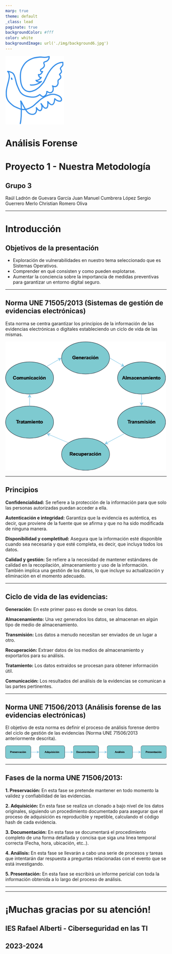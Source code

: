```yaml
---
marp: true
theme: default
_class: lead
paginate: true
backgroundColor: #fff
color: white
backgroundImage: url('./img/background6.jpg')
---
```


![bg left:30% 50%](./img/imago-iesra-1.png)

# Análisis Forense

# **Proyecto 1 - Nuestra Metodología**
## Grupo 3

Raúl Ladrón de Guevara García
Juan Manuel Cumbrera López
Sergio Guerrero Merlo
Christian Romero Oliva


---

# **Introducción**

## Objetivos de la presentación

- Exploración de vulnerabilidades en nuestro tema seleccionado que es Sistemas Operativos.
- Comprender en qué consisten y como pueden explotarse.
- Aumentar la conciencia sobre la importancia de medidas preventivas para garantizar un entorno digital seguro.


---

## Norma UNE 71505/2013 (Sistemas de gestión de evidencias electrónicas)

Esta norma se centra garantizar los principios de la información de las evidencias electrónicas o digitales estableciendo un ciclo de vida de las mismas.

![Alt text](img/ciclo.png)

---

## Principios

**Confidencialidad:** Se refiere a la protección de la información para que solo las personas autorizadas puedan acceder a ella.

**Autenticación e integridad:** Garantiza que la evidencia es auténtica, es decir, que proviene de la fuente que se afirma y que no ha sido modificada de ninguna manera.

**Disponibilidad y completitud:** Asegura que la información esté disponible cuando sea necesaria y que esté completa, es decir, que incluya todos los datos.

**Calidad y gestión:** Se refiere a la necesidad de mantener estándares de calidad en la recopilación, almacenamiento y uso de la información. También implica una gestión de los datos, lo que incluye su actualización y eliminación en el momento adecuado.

---

## Ciclo de vida de las evidencias:

**Generación:** En este primer paso es donde se crean los datos. 

**Almacenamiento:** Una vez generados los datos, se almacenan en algún tipo de medio de almacenamiento. 

**Transmisión:** Los datos a menudo necesitan ser enviados de un lugar a otro. 

**Recuperación:** Extraer datos de los medios de almacenamiento y exportarlos para su análisis.

**Tratamiento:** Los datos extraídos se procesan para obtener información útil.

**Comunicación:** Los resultados del análisis de la evidencias se comunican a las partes pertinentes.

---

## Norma UNE 71506/2013 (Análisis forense de las evidencias electrónicas)

El objetivo de esta norma es definir el proceso de análisis forense dentro del ciclo de gestión de las evidencias (Norma UNE 71506/2013 anteriormente descrita).
<br>

![center: 50%](img/UNE-71506.png)

---

## Fases de la norma UNE 71506/2013:

**1. Preservación:** En esta fase se pretende mantener en todo momento la validez y confiabilidad de las evidencias.

**2. Adquisición:** En esta fase se realiza un clonado a bajo nivel de los datos originales, siguiendo un procedimiento documentado para asegurar que el proceso de adquisición es reproducible y repetible, calculando el código hash de cada evidencia.

**3. Documentación:** En esta fase se documentará el procedimiento completo de una forma detallada y concisa que siga una linea temporal correcta (Fecha, hora, ubicación, etc..).

**4. Análisis:** En esta fase se llevarán a cabo una serie de procesos y tareas que intentarán dar respuesta a preguntas relacionadas con el evento que se está investigando.

**5. Presentación:** En esta fase se escribirá un informe pericial con toda la información obtenida a lo largo del proceso de análisis. 

---


---

# **¡Muchas gracias por su atención!**

## IES Rafael Alberti - Ciberseguridad en las TI

## 2023-2024
